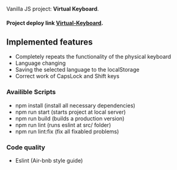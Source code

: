 Vanilla JS project: **Virtual Keyboard**.

#### Project deploy link [Virtual-Keyboard](https://github.com/Yan-Black/Virtual-Keyboard/tree/gh-pages).

## Implemented features
* Сompletely repeats the functionality of the physical keyboard
* Language changing
* Saving the selected language to the localStorage
* Correct work of CapsLock and Shift keys

### Availible Scripts
* npm install (install all necessary dependencies)
* npm run start (starts project at local server)
* npm run build (builds a production version)
* npm run lint (runs eslint at src/ folder)
* npm run lint:fix (fix all fixabled problems)

### Code quality
* Eslint (Air-bnb style guide)
